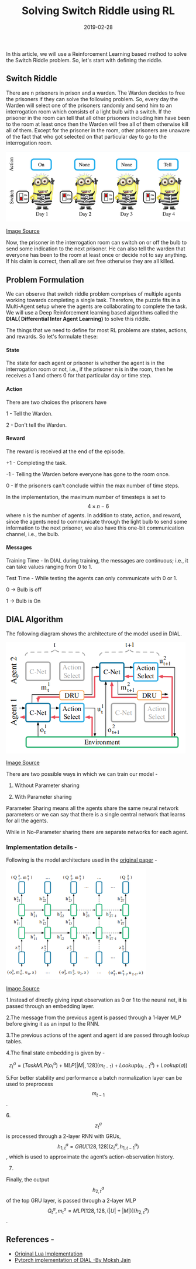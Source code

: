 ﻿---
layout: post
title: "Solving Switch Riddle using RL"
author_github: Madhuparna04
date: 2019-02-28
image: '/assets/img/'
description: ''
tags:
- Switch Riddle
- Reinforcement Learning
- DIAL
- RNN
categories:
- CompSoc
github_username: 'Madhuparna04'
use_math: true
comments: false
---

In this article, we will use a Reinforcement Learning based method to solve the Switch Riddle problem. So, let's start with defining the riddle.


## Switch Riddle

There are n prisoners in prison and a warden. The Warden decides to free the prisoners if they can solve the following problem. So, every day the Warden will select one of the prisoners randomly and send him to an interrogation room which consists of a light bulb with a switch. If the prisoner in the room can tell that all other prisoners including him have been to the room at least once then the Warden will free all of them otherwise kill all of them.
Except for the prisoner in the room, other prisoners are unaware of the fact that who got selected on that particular day to go to the interrogation room.

![Switch Riddle](/blog/assets/img/Solving-Switch-Riddle-using-RL/SwitchRiddle.png "Switch Riddle")


[Image Source](https://github.com/iassael/learning-to-communicate)

Now, the prisoner in the interrogation room can switch on or off the bulb to send some indication to the next prisoner. He can also tell the warden that everyone has been to the room at least once or decide not to say anything. If his claim is correct, then all are set free otherwise they are all killed.

## Problem Formulation

We can observe that switch riddle problem comprises of multiple agents working towards completing a single task. Therefore, the puzzle fits in a Multi-Agent setup where the agents are collaborating to complete the task.
We will use a Deep Reinforcement learning based algorithms called the **DIAL( Differential Inter Agent Learning)** to solve this riddle.

The things that we need to define for most RL problems are states, actions, and rewards. So let's formulate these:

#### State
The state for each agent or prisoner is whether the agent is in the interrogation room or not, i.e., if the prisoner n is in the room, then he receives a 1 and others 0 for that particular day or time step.

#### Action
There are two choices the prisoners have 

1 - Tell the Warden.

2 - Don't tell the Warden.

#### Reward
The reward is received at the end of the episode.

+1 - Completing the task.

-1 - Telling the Warden before everyone has gone to the room once.

0 - If the prisoners can't conclude within the max number of time steps.

In the implementation, the maximum number of timesteps is set to $$4 \times n - 6$$ where n is the number of agents.
In addition to state, action, and reward, since the agents need to communicate through the light bulb to send some information to the next prisoner, we also have this one-bit communication channel, i.e., the bulb.

#### Messages
Training Time - In DIAL during training, the messages are continuous; i.e., it can take values ranging from 0 to 1.

Test Time - While testing the agents can only communicate with 0 or 1.

 0 -> Bulb is off

 1 -> Bulb is On

## DIAL Algorithm

The following diagram shows the architecture of the model used in DIAL.

![DIAL](/blog/assets/img/Solving-Switch-Riddle-using-RL/DIAL.png "DIAL")

[Image Source](https://papers.nips.cc/paper/6042-learning-to-communicate-with-deep-multi-agent-reinforcement-learning.pdf)


There are two possible ways in which we can train our model -

1) Without Parameter sharing

2) With Parameter sharing

Parameter Sharing means all the agents share the same neural network parameters or we can say that there is a single central network that learns for all the agents.

While in No-Parameter sharing there are separate networks for each agent.

### Implementation details -

Following is the model architecture used in the [original paper](https://papers.nips.cc/paper/6042-learning-to-communicate-with-deep-multi-agent-reinforcement-learning.pdf) -

![DIAL Architecture](/blog/assets/img/Solving-Switch-Riddle-using-RL/DIALarchitecture.png "DIALarchitecture")

[Image Source](https://papers.nips.cc/paper/6042-learning-to-communicate-with-deep-multi-agent-reinforcement-learning.pdf)

1.Instead of directly giving input observation as 0 or 1 to the neural net, it is passed through an embedding layer.

2.The message from the previous agent is passed through a 1-layer MLP before giving it as an input to the RNN.

3.The previous actions of the agent and agent id are passed through lookup tables.

4.The final state embedding is given by - 

$$ z^a_t = (TaskMLP(o^a_t) + MLP[|M| , 128 ](m_{t-1}) + Lookup(u^a_{t-1}) + Lookup(a)) $$

5.For better stability and performance a batch normalization layer can be used to preprocess $$ m_{t-1} $$.

6.$$ z^a_t$$ is processed through a 2-layer RNN with GRUs, $$ h^a_{1,t} =GRU[128, 128] (z^a_t, h^a_{1,t−1}) $$, which is used to approximate the agent’s action-observation history.

7.
Finally, the output $$ h^a_{2,t} $$ of the top GRU layer, is passed through a 2-layer MLP $$ Q^a_t, m^a_t =MLP[128, 128,(|U| + |M|)](h^a_{2,t})$$.

## References -

- [Original Lua Implementation](https://github.com/iassael/learning-to-communicate)
- [Pytorch implementation of DIAL -By Moksh Jain](https://colab.research.google.com/gist/MJ10/2c0d1972f3dd1edcc3cd17c636aac8d2/dial.ipynb)






